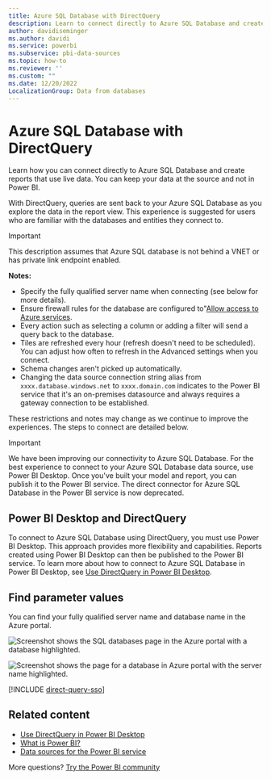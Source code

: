 ```yaml
---
title: Azure SQL Database with DirectQuery
description: Learn to connect directly to Azure SQL Database and create reports that use live data. You can keep your data at the source and not in Power BI.
author: davidiseminger
ms.author: davidi
ms.service: powerbi
ms.subservice: pbi-data-sources
ms.topic: how-to
ms.reviewer: ''
ms.custom: ""
ms.date: 12/20/2022
LocalizationGroup: Data from databases
---
```


# Azure SQL Database with DirectQuery

Learn how you can connect directly to Azure SQL Database and create reports that use live data. You can keep your data at the source and not in Power BI.

With DirectQuery, queries are sent back to your Azure SQL Database as you explore the data in the report view. This experience is suggested for users who are familiar with the databases and entities they connect to.

> [!IMPORTANT]
> This description assumes that Azure SQL database is not behind a VNET or has private link endpoint enabled.

**Notes:**

* Specify the fully qualified server name when connecting (see below for more details).
* Ensure firewall rules for the database are configured to"[Allow access to Azure services](/azure/sql-database/sql-database-networkaccess-overview#allow-azure-services).
* Every action such as selecting a column or adding a filter will send a query back to the database.
* Tiles are refreshed every hour (refresh doesn't need to be scheduled). You can adjust how often to refresh in the Advanced settings when you connect.
* Schema changes aren't picked up automatically.
* Changing the data source connection string alias from `xxxx.database.windows.net` to `xxxx.domain.com` indicates to the Power BI service that it's an on-premises datasource and always requires a gateway connection to be established.

These restrictions and notes may change as we continue to improve the experiences. The steps to connect are detailed below.

> [!IMPORTANT]
> We have been improving our connectivity to Azure SQL Database. For the best experience to connect to your Azure SQL Database data source, use Power BI Desktop. Once you've built your model and report, you can publish it to the Power BI service. The direct connector for Azure SQL Database in the Power BI service is now deprecated.

## Power BI Desktop and DirectQuery

To connect to Azure SQL Database using DirectQuery, you must use Power BI Desktop. This approach provides more flexibility and capabilities. Reports created using Power BI Desktop can then be published to the Power BI service. To learn more about how to connect to Azure SQL Database in Power BI Desktop, see [Use DirectQuery in Power BI Desktop](desktop-use-directquery.md).

## Find parameter values

You can find your fully qualified server name and database name in the Azure portal.

![Screenshot shows the SQL databases page in the Azure portal with a database highlighted.](media/service-azure-sql-database-with-direct-connect/azureportnew_update.png)

![Screenshot shows the page for a database in Azure portal with the server name highlighted.](media/service-azure-sql-database-with-direct-connect/azureportal_update.png)

[!INCLUDE [direct-query-sso](../includes/direct-query-sso.md)]

## Related content

* [Use DirectQuery in Power BI Desktop](desktop-use-directquery.md)  
* [What is Power BI?](../fundamentals/power-bi-overview.md)  
* [Data sources for the Power BI service](service-get-data.md)  

More questions? [Try the Power BI community](https://community.powerbi.com/)
